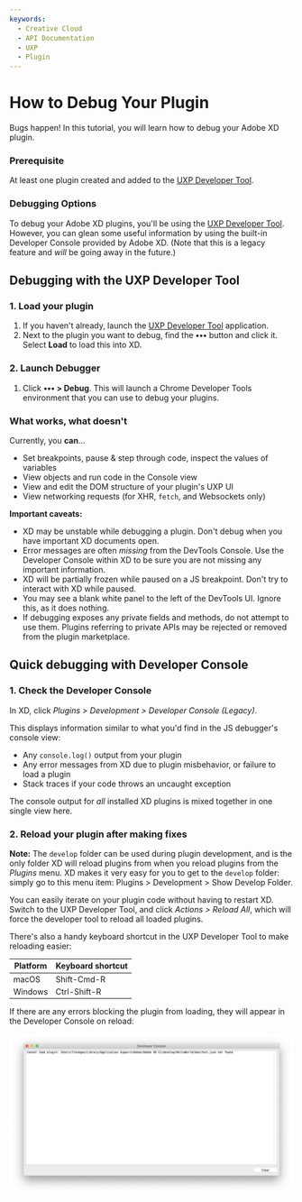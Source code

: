 ```yaml
---
keywords:
  - Creative Cloud
  - API Documentation
  - UXP
  - Plugin
---
```


# How to Debug Your Plugin

Bugs happen! In this tutorial, you will learn how to debug your Adobe XD plugin.

### Prerequisite

At least one plugin created and added to the [UXP Developer Tool](/develop/plugin-development/devtool).

### Debugging Options

To debug your Adobe XD plugins, you'll be using the [UXP Developer Tool](/develop/plugin-development/devtool). However, you can glean some useful information by using the built-in Developer Console provided by Adobe XD. (Note that this is a legacy feature and _will_ be going away in the future.)

## Debugging with the UXP Developer Tool

### 1. Load your plugin

1. If you haven't already, launch the [UXP Developer Tool](/develop/plugin-development/devtool) application.
2. Next to the plugin you want to debug, find the **•••** button and click it. Select **Load** to load this into XD.

### 2. Launch Debugger

1. Click **••• > Debug**. This will launch a Chrome Developer Tools environment that you can use to debug your plugins.

### What works, what doesn't

Currently, you **can**...

- Set breakpoints, pause & step through code, inspect the values of variables
- View objects and run code in the Console view
- View and edit the DOM structure of your plugin's UXP UI
- View networking requests (for XHR, `fetch`, and Websockets only)

**Important caveats:**

- XD may be unstable while debugging a plugin. Don't debug when you have important XD documents open.
- Error messages are often _missing_ from the DevTools Console. Use the Developer Console within XD to be sure you are not missing any important information.
- XD will be partially frozen while paused on a JS breakpoint. Don't try to interact with XD while paused.
- You may see a blank white panel to the left of the DevTools UI. Ignore this, as it does nothing.
- If debugging exposes any private fields and methods, do not attempt to use them. Plugins referring to private APIs may be rejected or removed from the plugin marketplace.

## Quick debugging with Developer Console

### 1. Check the Developer Console

In XD, click _Plugins > Development > Developer Console (Legacy)_.

This displays information similar to what you'd find in the JS debugger's console view:

- Any `console.log()` output from your plugin
- Any error messages from XD due to plugin misbehavior, or failure to load a plugin
- Stack traces if your code throws an uncaught exception

The console output for _all_ installed XD plugins is mixed together in one single view here.

### 2. Reload your plugin after making fixes

**Note:** The `develop` folder can be used during plugin development, and is the only folder XD will reload plugins from when you reload plugins from the _Plugins_ menu. XD makes it very easy for you to get to the `develop` folder: simply go to this menu item: Plugins > Development > Show Develop Folder.

You can easily iterate on your plugin code without having to restart XD. Switch to the UXP Developer Tool, and click _Actions > Reload All_, which will force the developer tool to reload all loaded plugins.

There's also a handy keyboard shortcut in the UXP Developer Tool to make reloading easier:

| Platform | Keyboard shortcut |
| -------- | ----------------- |
| macOS    | Shift-Cmd-R       |
| Windows  | Ctrl-Shift-R      |

If there are any errors blocking the plugin from loading, they will appear in the Developer Console on reload:

![Error during reload](../../images/reload-error.png)
